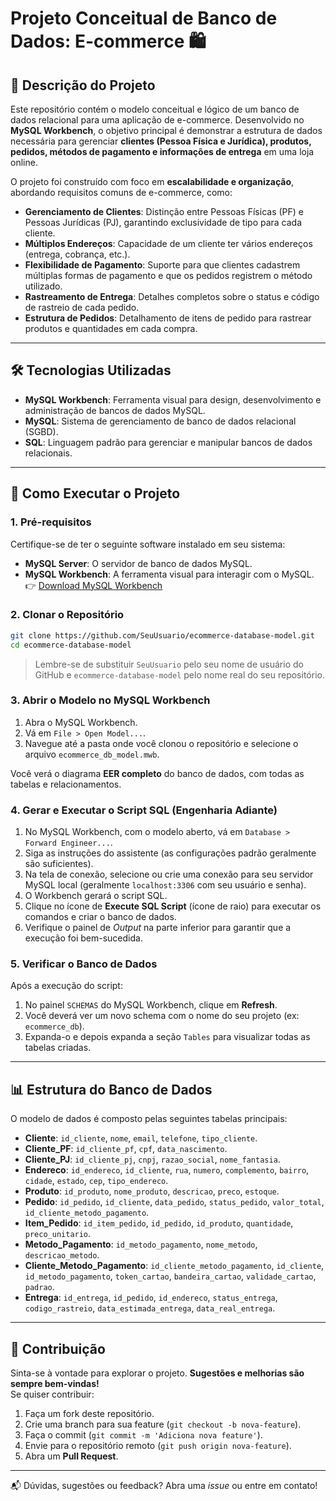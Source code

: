 # Projeto Conceitual de Banco de Dados: E-commerce 🛍️

## 📄 Descrição do Projeto

Este repositório contém o modelo conceitual e lógico de um banco de dados relacional para uma aplicação de e-commerce. Desenvolvido no **MySQL Workbench**, o objetivo principal é demonstrar a estrutura de dados necessária para gerenciar **clientes (Pessoa Física e Jurídica), produtos, pedidos, métodos de pagamento e informações de entrega** em uma loja online.

O projeto foi construído com foco em **escalabilidade e organização**, abordando requisitos comuns de e-commerce, como:

- **Gerenciamento de Clientes**: Distinção entre Pessoas Físicas (PF) e Pessoas Jurídicas (PJ), garantindo exclusividade de tipo para cada cliente.
- **Múltiplos Endereços**: Capacidade de um cliente ter vários endereços (entrega, cobrança, etc.).
- **Flexibilidade de Pagamento**: Suporte para que clientes cadastrem múltiplas formas de pagamento e que os pedidos registrem o método utilizado.
- **Rastreamento de Entrega**: Detalhes completos sobre o status e código de rastreio de cada pedido.
- **Estrutura de Pedidos**: Detalhamento de itens de pedido para rastrear produtos e quantidades em cada compra.

---

## 🛠️ Tecnologias Utilizadas

- **MySQL Workbench**: Ferramenta visual para design, desenvolvimento e administração de bancos de dados MySQL.
- **MySQL**: Sistema de gerenciamento de banco de dados relacional (SGBD).
- **SQL**: Linguagem padrão para gerenciar e manipular bancos de dados relacionais.

---

## 🚀 Como Executar o Projeto

### 1. Pré-requisitos

Certifique-se de ter o seguinte software instalado em seu sistema:

- **MySQL Server**: O servidor de banco de dados MySQL.
- **MySQL Workbench**: A ferramenta visual para interagir com o MySQL.  
  👉 [Download MySQL Workbench](https://dev.mysql.com/downloads/workbench/)

### 2. Clonar o Repositório

```bash
git clone https://github.com/SeuUsuario/ecommerce-database-model.git
cd ecommerce-database-model
```

> Lembre-se de substituir `SeuUsuario` pelo seu nome de usuário do GitHub e `ecommerce-database-model` pelo nome real do seu repositório.

### 3. Abrir o Modelo no MySQL Workbench

1. Abra o MySQL Workbench.
2. Vá em `File > Open Model...`.
3. Navegue até a pasta onde você clonou o repositório e selecione o arquivo `ecommerce_db_model.mwb`.

Você verá o diagrama **EER completo** do banco de dados, com todas as tabelas e relacionamentos.

### 4. Gerar e Executar o Script SQL (Engenharia Adiante)

1. No MySQL Workbench, com o modelo aberto, vá em `Database > Forward Engineer...`.
2. Siga as instruções do assistente (as configurações padrão geralmente são suficientes).
3. Na tela de conexão, selecione ou crie uma conexão para seu servidor MySQL local (geralmente `localhost:3306` com seu usuário e senha).
4. O Workbench gerará o script SQL.
5. Clique no ícone de **Execute SQL Script** (ícone de raio) para executar os comandos e criar o banco de dados.
6. Verifique o painel de *Output* na parte inferior para garantir que a execução foi bem-sucedida.

### 5. Verificar o Banco de Dados

Após a execução do script:

1. No painel `SCHEMAS` do MySQL Workbench, clique em **Refresh**.
2. Você deverá ver um novo schema com o nome do seu projeto (ex: `ecommerce_db`).
3. Expanda-o e depois expanda a seção `Tables` para visualizar todas as tabelas criadas.

---

## 📊 Estrutura do Banco de Dados

O modelo de dados é composto pelas seguintes tabelas principais:

- **Cliente**: `id_cliente`, `nome`, `email`, `telefone`, `tipo_cliente`.
- **Cliente_PF**: `id_cliente_pf`, `cpf`, `data_nascimento`.
- **Cliente_PJ**: `id_cliente_pj`, `cnpj`, `razao_social`, `nome_fantasia`.
- **Endereco**: `id_endereco`, `id_cliente`, `rua`, `numero`, `complemento`, `bairro`, `cidade`, `estado`, `cep`, `tipo_endereco`.
- **Produto**: `id_produto`, `nome_produto`, `descricao`, `preco`, `estoque`.
- **Pedido**: `id_pedido`, `id_cliente`, `data_pedido`, `status_pedido`, `valor_total`, `id_cliente_metodo_pagamento`.
- **Item_Pedido**: `id_item_pedido`, `id_pedido`, `id_produto`, `quantidade`, `preco_unitario`.
- **Metodo_Pagamento**: `id_metodo_pagamento`, `nome_metodo`, `descricao_metodo`.
- **Cliente_Metodo_Pagamento**: `id_cliente_metodo_pagamento`, `id_cliente`, `id_metodo_pagamento`, `token_cartao`, `bandeira_cartao`, `validade_cartao`, `padrao`.
- **Entrega**: `id_entrega`, `id_pedido`, `id_endereco`, `status_entrega`, `codigo_rastreio`, `data_estimada_entrega`, `data_real_entrega`.

---

## 🤝 Contribuição

Sinta-se à vontade para explorar o projeto. **Sugestões e melhorias são sempre bem-vindas!**  
Se quiser contribuir:

1. Faça um fork deste repositório.
2. Crie uma branch para sua feature (`git checkout -b nova-feature`).
3. Faça o commit (`git commit -m 'Adiciona nova feature'`).
4. Envie para o repositório remoto (`git push origin nova-feature`).
5. Abra um **Pull Request**.

---

📬 Dúvidas, sugestões ou feedback? Abra uma *issue* ou entre em contato!

